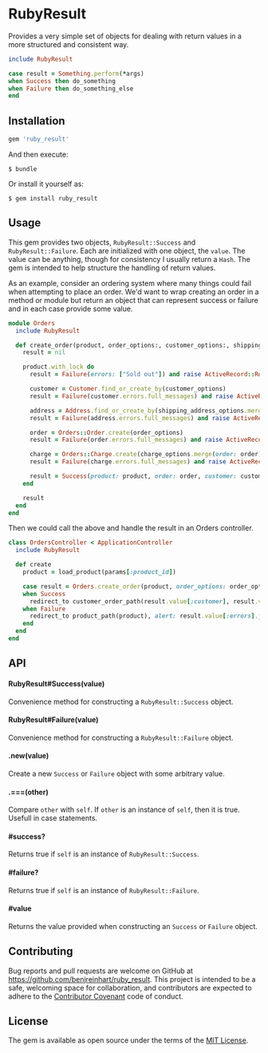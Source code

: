 # RubyResult

Provides a very simple set of objects for dealing with return values in a more structured and consistent way.

```ruby
include RubyResult

case result = Something.perform(*args)
when Success then do_something
when Failure then do_something_else
end
```

## Installation

```ruby
gem 'ruby_result'
```

And then execute:

    $ bundle

Or install it yourself as:

    $ gem install ruby_result

## Usage

This gem provides two objects, `RubyResult::Success` and `RubyResult::Failure`. Each are initialized with one object, the `value`. The value can be anything, though for consistency I usually return a `Hash`. The gem is intended to help structure the handling of return values.

As an example, consider an ordering system where many things could fail when attempting to place an order. We'd want to wrap creating an order in a method or module but return an object that can represent success or failure and in each case provide some value.


```ruby
module Orders
  include RubyResult

  def create_order(product, order_options:, customer_options:, shipping_address_options:, charge_options:)
    result = nil

    product.with_lock do
      result = Failure(errors: ["Sold out"]) and raise ActiveRecord::Rollback if product.sold_out?

      customer = Customer.find_or_create_by(customer_options)
      result = Failure(customer.errors.full_messages) and raise ActiveRecord::Rollback unless customer.valid?

      address = Address.find_or_create_by(shipping_address_options.merge(product: purchaser))
      result = Failure(address.errors.full_messages) and raise ActiveRecord::Rollback unless address.valid?

      order = Orders::Order.create(order_options)
      result = Failure(order.errors.full_messages) and raise ActiveRecord::Rollback unless order.valid?

      charge = Orders::Charge.create(charge_options.merge(order: order))
      result = Failure(charge.errors.full_messages) and raise ActiveRecord::Rollback unless charge.valid?

      result = Success(product: product, order: order, customer: customer, address: address, charge: charge)
    end

    result
  end
end
```

Then we could call the above and handle the result in an Orders controller.

```ruby
class OrdersController < ApplicationController
  include RubyResult

  def create
    product = load_product(params[:product_id])

    case result = Orders.create_order(product, order_options: order_options, customer_options: customer_options, shipping_address_options: shipping_address_options, charge_options: charge_options)
    when Success
      redirect_to customer_order_path(result.value[:customer], result.value[:order]), notice: "Successfully completed order"
    when Failure
      redirect_to product_path(product), alert: result.value[:errors].join(". ")
    end
  end
end
```

## API

#### RubyResult#Success(value)

Convenience method for constructing a `RubyResult::Success` object.

#### RubyResult#Failure(value)

Convenience method for constructing a `RubyResult::Failure` object.

#### .new(value)

Create a new `Success` or `Failure` object with some arbitrary value.

#### .===(other)

Compare `other` with `self`. If `other` is an instance of `self`, then it is true. Usefull in case statements.

#### #success?

Returns true if `self` is an instance of `RubyResult::Success`.

#### #failure?

Returns true if `self` is an instance of `RubyResult::Failure`.

#### #value

Returns the value provided when constructing an `Success` or `Failure` object.


## Contributing

Bug reports and pull requests are welcome on GitHub at https://github.com/benjreinhart/ruby_result. This project is intended to be a safe, welcoming space for collaboration, and contributors are expected to adhere to the [Contributor Covenant](http://contributor-covenant.org) code of conduct.


## License

The gem is available as open source under the terms of the [MIT License](http://opensource.org/licenses/MIT).

